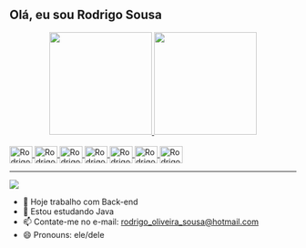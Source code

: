 ## Olá, eu sou Rodrigo Sousa

<div align="center">
  <a href="https://github.com/Rodrigo-osousa">
  <img height="180em" src="https://github-readme-stats.vercel.app/api?username=Rodrigo-osousa&show_icons=true&theme=dark&include_all_commits=true&count_private=true"/>
  <img height="180em" src="https://github-readme-stats.vercel.app/api/top-langs/?username=Rodrigo-osousa&layout=compact&langs_count=7&theme=dark"/>
</div>

  <div style="display: inline_block"><br>
  <img align="center" alt="Rodrigo-Java" height="30" width="40" src="https://cdn.jsdelivr.net/gh/devicons/devicon/icons/java/java-original-wordmark.svg">
  <img align="center" alt="Rodrigo-Docker" height="30" width="40" src="https://cdn.jsdelivr.net/gh/devicons/devicon/icons/docker/docker-original-wordmark.svg">
  <img align="center" alt="Rodrigo-Spring" height="30" width="40" src="https://cdn.jsdelivr.net/gh/devicons/devicon/icons/spring/spring-original.svg">
  <img align="center" alt="Rodrigo-Node" height="30" width="40" src="https://cdn.jsdelivr.net/gh/devicons/devicon/icons/nodejs/nodejs-plain.svg">
  <img align="center" alt="Rodrigo-Post" height="30" width="40" src="https://cdn.jsdelivr.net/gh/devicons/devicon/icons/postgresql/postgresql-original-wordmark.svg">
  <img align="center" alt="Rodrigo-Git" height="30" width="40" src="https://cdn.jsdelivr.net/gh/devicons/devicon/icons/git/git-plain-wordmark.svg">
  <img align="center" alt="Rodrigo-Linux" height="30" width="40" src="https://cdn.jsdelivr.net/gh/devicons/devicon/icons/linux/linux-original.svg">
</div>
  
  ***
 
<div> 
 
  <a href="https://www.linkedin.com/in/rodrigo-oliveira-sousa" target="_blank"><img src="https://img.shields.io/badge/-LinkedIn-%230077B5?style=for-the-badge&logo=linkedin&logoColor=white" target="_blank"></a> 
 
 
</div>

- 🔭 Hoje trabalho com Back-end
- 🌱 Estou estudando Java
- 📫 Contate-me no e-mail: rodrigo_oliveira_sousa@hotmail.com
- 😄 Pronouns: ele/dele

